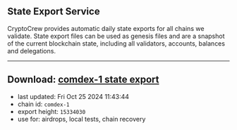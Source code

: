 ## State Export Service
CryptoCrew provides automatic daily state exports for all chains we validate. State export files can be used as genesis files and are a snapshot of the current blockchain state, including all validators, accounts, balances and delegations.

---
**Download: [comdex-1 state export](https://dl-eu2.ccvalidators.com/SERVICE/comdex/comdex-1_export_15334030.json)**
---

- last updated: Fri Oct 25 2024 11:43:44
- chain id: `comdex-1`
- export height: `15334030`
- use for: airdrops, local tests, chain recovery
